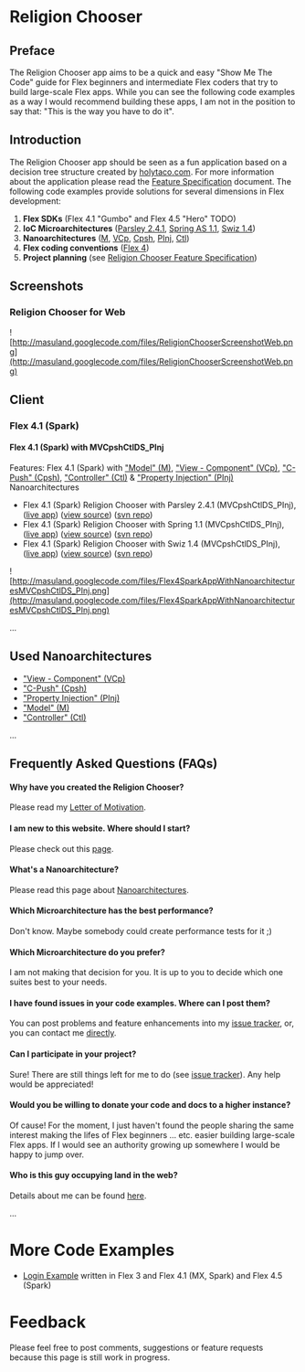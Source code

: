 # Religion Chooser #



## Preface ##

The Religion Chooser app aims to be a quick and easy "Show Me The Code" guide for Flex beginners and intermediate Flex coders that try to build large-scale Flex apps. While you can see the following code examples as a way I would recommend building these apps, I am not in the position to say that: "This is the way you have to do it".

## Introduction ##

The Religion Chooser app should be seen as a fun application based on a decision tree structure created by [holytaco.com](http://www.holytaco.com/flowchart-determine-what-religion-you-should-follow). For more information about the application please read the [Feature Specification](ReligionChooserFeatureSpec.md) document. The following code examples provide solutions for several dimensions in Flex development:

  1. **Flex SDKs** (Flex 4.1 "Gumbo" and Flex 4.5 "Hero" TODO)
  1. **IoC Microarchitectures** ([Parsley 2.4.1](http://www.spicefactory.org/parsley/), [Spring AS 1.1](http://www.springactionscript.org/), [Swiz 1.4](http://www.swizframework.org/))
  1. **Nanoarchitectures** ([M](NanoarchitectureM.md), [VCp](NanoarchitectureVCb.md), [Cpsh](NanoarchitectureCpsh.md), [PInj](NanoarchitecturePInj.md), [Ctl](NanoarchitectureCtl.md))
  1. **Flex coding conventions** ([Flex 4](Flex4CodingConventions.md))
  1. **Project planning** (see [Religion Chooser Feature Specification](ReligionChooserFeatureSpec.md))

## Screenshots ##

### Religion Chooser for Web ###

![http://masuland.googlecode.com/files/ReligionChooserScreenshotWeb.png](http://masuland.googlecode.com/files/ReligionChooserScreenshotWeb.png)

## Client ##

### Flex 4.1 (Spark) ###

#### Flex 4.1 (Spark) with MVCpshCtlDS\_PInj ####

Features: Flex 4.1 (Spark) with ["Model" (M)](NanoarchitectureM.md), ["View - Component" (VCp)](NanoarchitectureVCb.md), ["C-Push" (Cpsh)](NanoarchitectureCpsh.md), ["Controller" (Ctl)](NanoarchitectureCtl.md) & ["Property Injection" (PInj)](NanoarchitecturePInj.md) Nanoarchitectures

  * Flex 4.1 (Spark) Religion Chooser with Parsley 2.4.1 (MVCpshCtlDS\_PInj), ([live app](https://dl.dropboxusercontent.com/u/352808/code/ReligionChooserGumboParsleyMVCpshCtl_PInj/index.html)) ([view source](https://dl.dropboxusercontent.com/u/352808/code/ReligionChooserGumboParsleyMVCpshCtl_PInj/srcview/index.html)) ([svn repo](http://masuland.googlecode.com/svn/trunk/ReligionChooserGumboParsleyMVCpshCtl_PInj/trunk/))
  * Flex 4.1 (Spark) Religion Chooser with Spring 1.1 (MVCpshCtlDS\_PInj), ([live app](https://dl.dropboxusercontent.com/u/352808/code/ReligionChooserGumboSpringMVCpshCtl_PInj/index.html)) ([view source](https://dl.dropboxusercontent.com/u/352808/code/ReligionChooserGumboSpringMVCpshCtl_PInj/srcview/index.html)) ([svn repo](http://masuland.googlecode.com/svn/trunk/ReligionChooserGumboSpringMVCpshCtl_PInj/trunk/))
  * Flex 4.1 (Spark) Religion Chooser with Swiz 1.4 (MVCpshCtlDS\_PInj), ([live app](https://dl.dropboxusercontent.com/u/352808/code/ReligionChooserGumboSwizMVCpshCtl_PInj/index.html)) ([view source](https://dl.dropboxusercontent.com/u/352808/code/ReligionChooserGumboSwizMVCpshCtl_PInj/srcview/index.html)) ([svn repo](http://masuland.googlecode.com/svn/trunk/ReligionChooserGumboSwizMVCpshCtl_PInj/trunk/))

![http://masuland.googlecode.com/files/Flex4SparkAppWithNanoarchitecturesMVCpshCtlDS_PInj.png](http://masuland.googlecode.com/files/Flex4SparkAppWithNanoarchitecturesMVCpshCtlDS_PInj.png)

...

## Used Nanoarchitectures ##

  * ["View - Component" (VCp)](NanoarchitectureVCb.md)
  * ["C-Push" (Cpsh)](NanoarchitectureCpsh.md)
  * ["Property Injection" (PInj)](NanoarchitecturePInj.md)
  * ["Model" (M)](NanoarchitectureM.md)
  * ["Controller" (Ctl)](NanoarchitectureCtl.md)

...

## Frequently Asked Questions (FAQs) ##

#### Why have you created the Religion Chooser? ####
Please read my [Letter of Motivation](LetterOfMotivation.md).

#### I am new to this website. Where should I start? ####
Please check out this [page](ApplicationDevelopmentProcedure.md).

#### What's a Nanoarchitecture? ####
Please read this page about [Nanoarchitectures](Nanoarchitecture.md).

#### Which Microarchitecture has the best performance? ####
Don't know. Maybe somebody could create performance tests for it ;)

#### Which Microarchitecture do you prefer? ####
I am not making that decision for you. It is up to you to decide which one suites best to your needs.

#### I have found issues in your code examples. Where can I post them? ####
You can post problems and feature enhancements into my [issue tracker](http://code.google.com/p/masuland/issues/list), or, you can contact me [directly](http://www.masuland.com?content=contact).

#### Can I participate in your project? ####
Sure! There are still things left for me to do (see [issue tracker](http://code.google.com/p/masuland/issues/list)). Any help would be appreciated!

#### Would you be willing to donate your code and docs to a higher instance? ####
Of cause! For the moment, I just haven't found the people sharing the same interest making the lifes of Flex beginners ... etc. easier building large-scale Flex apps. If I would see an authority growing up somewhere I would be happy to jump over.

#### Who is this guy occupying land in the web? ####
Details about me can be found [here](http://masuland.wordpress.com/about/).

...

# More Code Examples #

  * [Login Example](LoginExample.md) written in Flex 3 and Flex 4.1 (MX, Spark) and Flex 4.5 (Spark)

# Feedback #

Please feel free to post comments, suggestions or feature requests because this page is still work in progress.